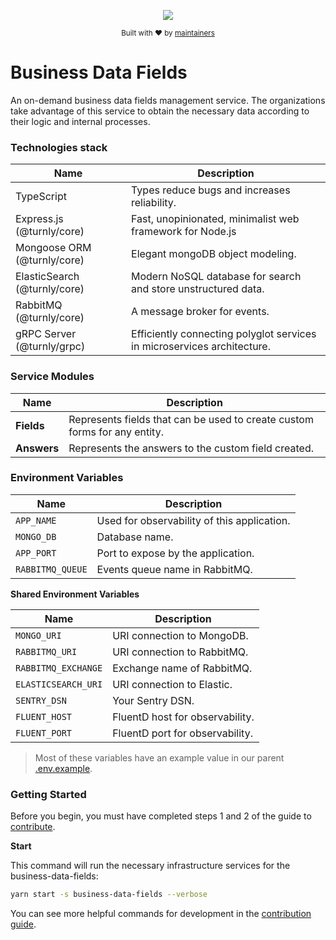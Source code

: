 <div align="center">
  <p align="center">
      <a href="https://turnly.app" target="_blank" rel="noopener">
          <img src="https://raw.githubusercontent.com/turnly/turnly/main/docs/assets/github-header.png" />
      </a>
  </p>

  <p>
    <sub>
      Built with ❤︎ by
      <a href="/OWNERS.md">
        maintainers
      </a>
    </sub>
  </p>
</div>

# Business Data Fields

An on-demand business data fields management service. The organizations take advantage of this service
to obtain the necessary data according to their logic and internal processes.

### Technologies stack

| Name                                | Description                                                                   |
| ----------------------------------- | ----------------------------------------------------------------------------- |
| TypeScript                          | Types reduce bugs and increases reliability.                                  |
| Express.js    (@turnly/core)      | Fast, unopinionated, minimalist web framework for Node.js                     |
| Mongoose ORM  (@turnly/core)      | Elegant mongoDB object modeling.                                              |
| ElasticSearch (@turnly/core)      | Modern NoSQL database for search and store unstructured data.                 |
| RabbitMQ      (@turnly/core)      | A message broker for events.                                                  |
| gRPC Server   (@turnly/grpc)         | Efficiently connecting polyglot services in microservices architecture.       |

### Service Modules

| Name               | Description                                                                   |
| ------------------ | ----------------------------------------------------------------------------- |
| **Fields**         | Represents fields that can be used to create custom forms for any entity.     |
| **Answers**        | Represents the answers to the custom field created.                           |

### Environment Variables

| Name                     | Description                                  |
| ------------------------ | -------------------------------------------- |
| `APP_NAME`               | Used for observability of this application.  |
| `MONGO_DB`               | Database name.                               |
| `APP_PORT`               | Port to expose by the application.           |
| `RABBITMQ_QUEUE`         | Events queue name in RabbitMQ.               |

**Shared Environment Variables**

| Name                     | Description                                  |
| ------------------------ | -------------------------------------------- |
| `MONGO_URI`              | URI connection to MongoDB.                   |
| `RABBITMQ_URI`           | URI connection to RabbitMQ.                  |
| `RABBITMQ_EXCHANGE`      | Exchange name of RabbitMQ.                   |
| `ELASTICSEARCH_URI`      | URI connection to Elastic.                   |
| `SENTRY_DSN`             | Your Sentry DSN.                             |
| `FLUENT_HOST`            | FluentD host for observability.              |
| `FLUENT_PORT`            | FluentD port for observability.              |

> Most of these variables have an example value in our parent [.env.example](/.env.example).

### Getting Started

Before you begin, you must have completed steps 1 and 2 of the guide to [contribute](/CONTRIBUTING.md).

**Start**

This command will run the necessary infrastructure services for the business-data-fields:

```sh
yarn start -s business-data-fields --verbose
```

You can see more helpful commands for development in the [contribution guide](/CONTRIBUTING.md).
